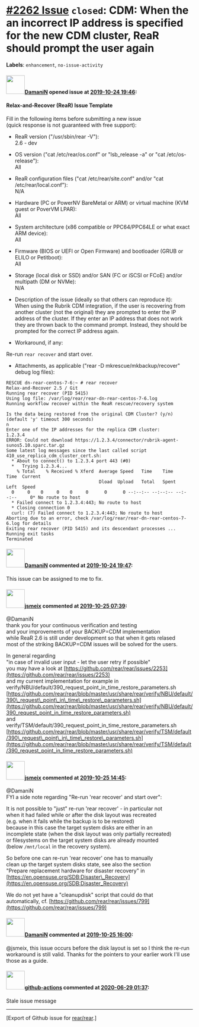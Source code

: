 [\#2262 Issue](https://github.com/rear/rear/issues/2262) `closed`: CDM: When the an incorrect IP address is specified for the new CDM cluster, ReaR should prompt the user again
================================================================================================================================================================================

**Labels**: `enhancement`, `no-issue-activity`

#### <img src="https://avatars.githubusercontent.com/u/37876601?u=832a55ad26fa192d411932dcf7a9f13187d79380&v=4" width="50">[DamaniN](https://github.com/DamaniN) opened issue at [2019-10-24 19:46](https://github.com/rear/rear/issues/2262):

#### Relax-and-Recover (ReaR) Issue Template

Fill in the following items before submitting a new issue  
(quick response is not guaranteed with free support):

-   ReaR version ("/usr/sbin/rear -V"):  
    2.6 - dev

-   OS version ("cat /etc/rear/os.conf" or "lsb\_release -a" or "cat
    /etc/os-release"):  
    All

-   ReaR configuration files ("cat /etc/rear/site.conf" and/or "cat
    /etc/rear/local.conf"):  
    N/A

-   Hardware (PC or PowerNV BareMetal or ARM) or virtual machine (KVM
    guest or PoverVM LPAR):  
    All

-   System architecture (x86 compatible or PPC64/PPC64LE or what exact
    ARM device):  
    All

-   Firmware (BIOS or UEFI or Open Firmware) and bootloader (GRUB or
    ELILO or Petitboot):  
    All

-   Storage (local disk or SSD) and/or SAN (FC or iSCSI or FCoE) and/or
    multipath (DM or NVMe):  
    N/A

-   Description of the issue (ideally so that others can reproduce
    it):  
    When using the Rubrik CDM integration, if the user is recovering
    from another cluster (not the original) they are prompted to enter
    the IP address of the cluster. If they enter an IP address that does
    not work they are thrown back to the command prompt. Instead, they
    should be prompted for the correct IP address again.

-   Workaround, if any:

Re-run `rear recover` and start over.

-   Attachments, as applicable ("rear -D mkrescue/mkbackup/recover"
    debug log files):

<!-- -->

    RESCUE dn-rear-centos-7-6:~ # rear recover
    Relax-and-Recover 2.5 / Git
    Running rear recover (PID 5415)
    Using log file: /var/log/rear/rear-dn-rear-centos-7-6.log
    Running workflow recover within the ReaR rescue/recovery system

    Is the data being restored from the original CDM Cluster? (y/n)
    (default 'y' timeout 300 seconds)
    n
    Enter one of the IP addresses for the replica CDM cluster:
    1.2.3.4
    ERROR: Could not download https://1.2.3.4/connector/rubrik-agent-sunos5.10.sparc.tar.gz
    Some latest log messages since the last called script 410_use_replica_cdm_cluster_cert.sh:
      * About to connect() to 1.2.3.4 port 443 (#0)
      *   Trying 1.2.3.4...
        % Total    % Received % Xferd  Average Speed   Time    Time     Time  Current
                                       Dload  Upload   Total   Spent    Left  Speed
      0     0    0     0    0     0      0      0 --:--:-- --:--:-- --:--:--     0* No route to host
      * Failed connect to 1.2.3.4:443; No route to host
      * Closing connection 0
      curl: (7) Failed connect to 1.2.3.4:443; No route to host
    Aborting due to an error, check /var/log/rear/rear-dn-rear-centos-7-6.log for details
    Exiting rear recover (PID 5415) and its descendant processes ...
    Running exit tasks
    Terminated

#### <img src="https://avatars.githubusercontent.com/u/37876601?u=832a55ad26fa192d411932dcf7a9f13187d79380&v=4" width="50">[DamaniN](https://github.com/DamaniN) commented at [2019-10-24 19:47](https://github.com/rear/rear/issues/2262#issuecomment-546074252):

This issue can be assigned to me to fix.

#### <img src="https://avatars.githubusercontent.com/u/1788608?u=925fc54e2ce01551392622446ece427f51e2f0ce&v=4" width="50">[jsmeix](https://github.com/jsmeix) commented at [2019-10-25 07:39](https://github.com/rear/rear/issues/2262#issuecomment-546240888):

@DamaniN  
thank you for your continuous verification and testing  
and your improvements of your BACKUP=CDM implementation  
while ReaR 2.6 is still under development so that when it gets relased  
most of the striking BACKUP=CDM issues will be solved for the users.

In general regarding  
"in case of invalid user input - let the user retry if possible"  
you may have a look at
[https://github.com/rear/rear/issues/2253](https://github.com/rear/rear/issues/2253)  
and my current implementation for example in  
verify/NBU/default/390\_request\_point\_in\_time\_restore\_parameters.sh  
[https://github.com/rear/rear/blob/master/usr/share/rear/verify/NBU/default/390\_request\_point\_in\_time\_restore\_parameters.sh](https://github.com/rear/rear/blob/master/usr/share/rear/verify/NBU/default/390_request_point_in_time_restore_parameters.sh)  
and  
verify/TSM/default/390\_request\_point\_in\_time\_restore\_parameters.sh  
[https://github.com/rear/rear/blob/master/usr/share/rear/verify/TSM/default/390\_request\_point\_in\_time\_restore\_parameters.sh](https://github.com/rear/rear/blob/master/usr/share/rear/verify/TSM/default/390_request_point_in_time_restore_parameters.sh)

#### <img src="https://avatars.githubusercontent.com/u/1788608?u=925fc54e2ce01551392622446ece427f51e2f0ce&v=4" width="50">[jsmeix](https://github.com/jsmeix) commented at [2019-10-25 14:45](https://github.com/rear/rear/issues/2262#issuecomment-546383830):

@DamaniN  
FYI a side note regarding "Re-run 'rear recover' and start over":

It is not possible to "just" re-run 'rear recover' - in particular not  
when it had failed while or after the disk layout was recreated  
(e.g. when it fails while the backup is to be restored)  
because in this case the target system disks are either in an  
incomplete state (when the disk layout was only partially recreated)  
or filesystems on the target system disks are already mounted  
(below `/mnt/local` in the recovery system).

So before one can re-run 'rear recover' one has to manually  
clean up the target system disks state, see also the section  
"Prepare replacement hardware for disaster recovery" in  
[https://en.opensuse.org/SDB:Disaster\_Recovery](https://en.opensuse.org/SDB:Disaster_Recovery)

We do not yet have a "cleanupdisk" script that could do that  
automatically, cf.
[https://github.com/rear/rear/issues/799](https://github.com/rear/rear/issues/799)

#### <img src="https://avatars.githubusercontent.com/u/37876601?u=832a55ad26fa192d411932dcf7a9f13187d79380&v=4" width="50">[DamaniN](https://github.com/DamaniN) commented at [2019-10-25 16:00](https://github.com/rear/rear/issues/2262#issuecomment-546411974):

@jsmeix, this issue occurs before the disk layout is set so I think the
re-run workaround is still valid. Thanks for the pointers to your
earlier work I'll use those as a guide.

#### <img src="https://avatars.githubusercontent.com/in/15368?v=4" width="50">[github-actions](https://github.com/apps/github-actions) commented at [2020-06-29 01:37](https://github.com/rear/rear/issues/2262#issuecomment-650857773):

Stale issue message

------------------------------------------------------------------------

\[Export of Github issue for
[rear/rear](https://github.com/rear/rear).\]

